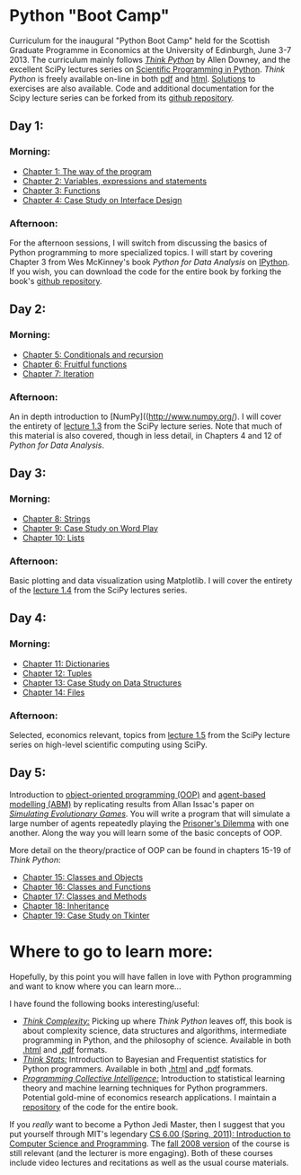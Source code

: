 # Python "Boot Camp"

Curriculum for the inaugural "Python Boot Camp" held for the Scottish Graduate Programme in Economics at the University of Edinburgh, June 3-7 2013. The curriculum mainly follows [*Think Python*](http://www.greenteapress.com/thinkpython/) by Allen Downey, and the excellent SciPy lectures series on [Scientific Programming in Python](http://scipy-lectures.github.io/). *Think Python* is freely available on-line in both [pdf](http://www.greenteapress.com/thinkpython/thinkpython.pdf) and [html](http://www.greenteapress.com/thinkpython/html/index.html). [Solutions](http://www.greenteapress.com/thinkpython/code/) to exercises are also available. Code and additional documentation for the Scipy lecture series can be forked from its [github repository](https://github.com/scipy-lectures/scipy-lecture-notes).

## Day 1:

### Morning:
* [Chapter 1: The way of the program](http://www.greenteapress.com/thinkpython/html/thinkpython002.html)
* [Chapter 2: Variables, expressions and statements](http://www.greenteapress.com/thinkpython/html/thinkpython003.html)
* [Chapter 3: Functions](http://www.greenteapress.com/thinkpython/html/thinkpython004.html)
* [Chapter 4: Case Study on Interface Design](http://www.greenteapress.com/thinkpython/html/thinkpython005.html) 

### Afternoon:
For the afternoon sessions, I will switch from discussing the basics of Python programming to more specialized topics.  I will start by covering Chapter 3 from Wes McKinney's book *Python for Data Analysis* on [IPython](http://ipython.org/). If you wish, you can download the code for the entire book by forking the book's [github repository](https://github.com/pydata/pydata-book).

## Day 2:

### Morning:
* [Chapter 5: Conditionals and recursion](http://www.greenteapress.com/thinkpython/html/thinkpython006.html)
* [Chapter 6: Fruitful functions](http://www.greenteapress.com/thinkpython/html/thinkpython007.html)
* [Chapter 7: Iteration](http://www.greenteapress.com/thinkpython/html/thinkpython008.html)

### Afternoon:
An in depth introduction to [NumPy]((http://www.numpy.org/). I will cover the entirety of [lecture 1.3](http://scipy-lectures.github.io/intro/numpy/index.html) from the SciPy lecture series. Note that much of this material is also covered, though in less detail, in Chapters 4 and 12 of *Python for Data Analysis*.

## Day 3:

### Morning:
* [Chapter 8: Strings](http://www.greenteapress.com/thinkpython/html/thinkpython009.html)
* [Chapter 9: Case Study on Word Play](http://www.greenteapress.com/thinkpython/html/thinkpython010.html)
* [Chapter 10: Lists](http://www.greenteapress.com/thinkpython/html/thinkpython011.html)

### Afternoon:
Basic plotting and data visualization using Matplotlib. I will cover the entirety of the [lecture 1.4](http://scipy-lectures.github.io/intro/matplotlib/matplotlib.html) from the SciPy lectures series. 

## Day 4:

### Morning:
* [Chapter 11: Dictionaries](http://www.greenteapress.com/thinkpython/html/thinkpython012.html)
* [Chapter 12: Tuples](http://www.greenteapress.com/thinkpython/html/thinkpython013.html)
* [Chapter 13: Case Study on Data Structures](http://www.greenteapress.com/thinkpython/html/thinkpython014.html)
* [Chapter 14: Files](http://www.greenteapress.com/thinkpython/html/thinkpython015.html)

### Afternoon:
Selected, economics relevant, topics from [lecture 1.5](http://scipy-lectures.github.io/intro/scipy.html) from the SciPy lecture series on high-level scientific computing using SciPy.
 
## Day 5:
Introduction to [object-oriented programming (OOP)](https://en.wikipedia.org/wiki/Object-oriented_programming) and [agent-based modelling (ABM)](http://en.wikipedia.org/wiki/Agent-based_model) by replicating results from Allan Issac's paper on [*Simulating Evolutionary Games*](http://jasss.soc.surrey.ac.uk/11/3/8.html). You will write a program that will simulate a large number of agents repeatedly playing the [Prisoner's Dilemma](https://en.wikipedia.org/wiki/Prisoner%27s_dilemma) with one another. Along the way you will learn some of the basic concepts of OOP.

More detail on the theory/practice of OOP can be found in chapters 15-19 of *Think Python*:
* [Chapter 15: Classes and Objects](http://www.greenteapress.com/thinkpython/html/thinkpython016.html)
* [Chapter 16: Classes and Functions](http://www.greenteapress.com/thinkpython/html/thinkpython017.html)
* [Chapter 17: Classes and Methods](http://www.greenteapress.com/thinkpython/html/thinkpython018.html)
* [Chapter 18: Inheritance](http://www.greenteapress.com/thinkpython/html/thinkpython019.html)
* [Chapter 19: Case Study on Tkinter](http://www.greenteapress.com/thinkpython/html/thinkpython020.html)

# Where to go to learn more:

Hopefully, by this point you will have fallen in love with Python programming and want to know where you can learn more...

I have found the following books interesting/useful:

* [*Think Complexity:*](http://www.greenteapress.com/compmod/) Picking up where *Think Python* leaves off, this book is about complexity science, data structures and algorithms, intermediate programming in Python, and the philosophy of science. Available in both [.html](http://www.greenteapress.com/compmod/html/index.html) and [.pdf](http://www.greenteapress.com/compmod/) formats.
* [*Think Stats:*](http://www.greenteapress.com/thinkstats/html/) Introduction to Bayesian and Frequentist statistics for Python programmers.  Available in both [.html](http://www.greenteapress.com/thinkstats/html/index.html) and [.pdf](http://greenteapress.com/thinkstats/thinkstats.pdf) formats.
* [*Programming Collective Intelligence:*](http://shop.oreilly.com/product/9780596529321.do) Introduction to statistical learning theory and machine learning techniques for Python programmers. Potential gold-mine of economics research applications. I maintain a [repository](https://github.com/davidrpugh/programming-collective-intelligence-code) of the code for the entire book.

If you *really* want to become a Python Jedi Master, then I suggest that you put yourself through MIT's legendary [CS 6.00 (Spring, 2011): Introduction to Computer Science and Programming](http://ocw.mit.edu/courses/electrical-engineering-and-computer-science/6-00sc-introduction-to-computer-science-and-programming-spring-2011/). The [fall 2008 version](http://ocw.mit.edu/courses/electrical-engineering-and-computer-science/6-00-introduction-to-computer-science-and-programming-fall-2008/) of the course is still relevant (and the lecturer is more engaging).  Both of these courses include video lectures and recitations as well as the usual course materials.